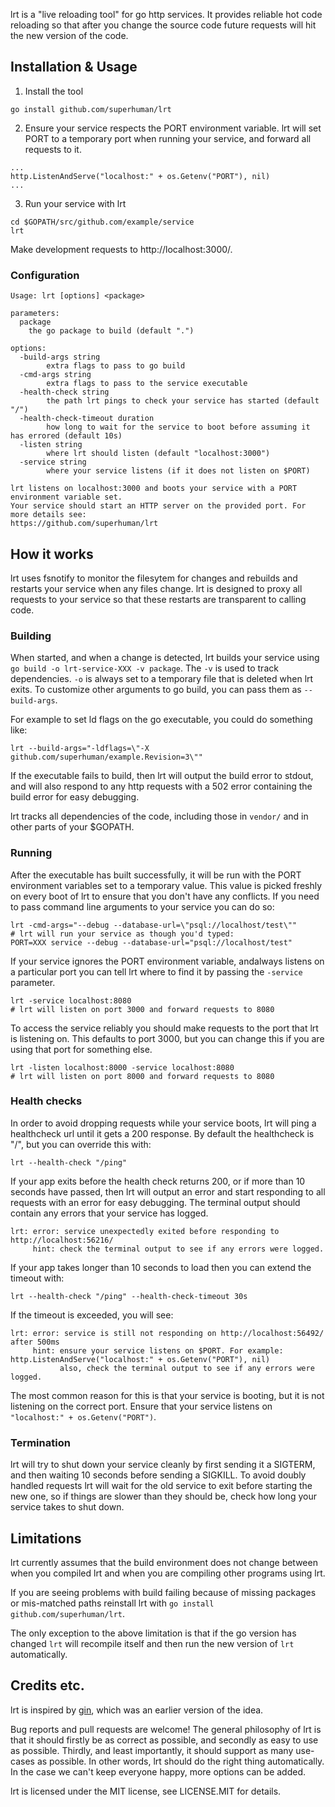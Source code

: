 lrt is a "live reloading tool" for go http services. It provides reliable hot
code reloading so that after you change the source code future requests will
hit the new version of the code.

## Installation & Usage

1. Install the tool
  ```
  go install github.com/superhuman/lrt
  ```

2. Ensure your service respects the PORT environment variable. lrt will set PORT to
a temporary port when running your service, and forward all requests to it.
  ```
  ...
  http.ListenAndServe("localhost:" + os.Getenv("PORT"), nil)
  ...
  ```

3. Run your service with lrt

  ```
  cd $GOPATH/src/github.com/example/service
  lrt
  ```

Make development requests to http://localhost:3000/. 

### Configuration

```
Usage: lrt [options] <package>

parameters:
  package
	the go package to build (default ".")

options:
  -build-args string
    	extra flags to pass to go build
  -cmd-args string
    	extra flags to pass to the service executable
  -health-check string
    	the path lrt pings to check your service has started (default "/")
  -health-check-timeout duration
    	how long to wait for the service to boot before assuming it has errored (default 10s)
  -listen string
    	where lrt should listen (default "localhost:3000")
  -service string
    	where your service listens (if it does not listen on $PORT)

lrt listens on localhost:3000 and boots your service with a PORT environment variable set.
Your service should start an HTTP server on the provided port. For more details see:
https://github.com/superhuman/lrt
```

## How it works

lrt uses fsnotify to monitor the filesytem for changes and rebuilds and
restarts your service when any files change. lrt is designed to proxy all
requests to your service so that these restarts are transparent to calling
code.

### Building

When started, and when a change is detected, lrt builds your service using `go
build -o lrt-service-XXX -v package`. The `-v` is used to track
dependencies.  `-o` is always set to a temporary file that is deleted when lrt
exits. To customize other arguments to go build, you can pass them as
`--build-args`.

For example to set ld flags on the go executable, you could do something like:

```
lrt --build-args="-ldflags=\"-X github.com/superhuman/example.Revision=3\""
```

If the executable fails to build, then lrt will output the build error to
stdout, and will also respond to any http requests with a 502 error containing
the build error for easy debugging.

lrt tracks all dependencies of the code, including those in `vendor/` and in
other parts of your $GOPATH.

### Running

After the executable has built successfully, it will be run with the PORT
environment variables set to a temporary value. This value is picked freshly on
every boot of lrt to ensure that you don't have any conflicts. If you need to
pass command line arguments to your service you can do so:

```
lrt -cmd-args="--debug --database-url=\"psql://localhost/test\""
# lrt will run your service as though you'd typed:
PORT=XXX service --debug --database-url="psql://localhost/test"
```

If your service ignores the PORT environment variable, andalways listens on a
particular port you can tell lrt where to find it by passing the `-service`
parameter.

```
lrt -service localhost:8080
# lrt will listen on port 3000 and forward requests to 8080
```

To access the service reliably you should make requests to the port that lrt is
listening on. This defaults to port 3000, but you can change this if you are using
that port for something else.

```
lrt -listen localhost:8000 -service localhost:8080
# lrt will listen on port 8000 and forward requests to 8080
```

### Health checks

In order to avoid dropping requests while your service boots, lrt will ping a
healthcheck url until it gets a 200 response. By default the healthcheck is
"/", but you can override this with:

```
lrt --health-check "/ping"
```

If your app exits before the health check returns 200, or if more than 10
seconds have passed, then lrt will output an error and start responding to all
requests with an error for easy debugging. The terminal output should contain any
errors that your service has logged.

```
lrt: error: service unexpectedly exited before responding to http://localhost:56216/
     hint: check the terminal output to see if any errors were logged.
```

If your app takes longer than 10 seconds to load then you can extend the timeout with:

```
lrt --health-check "/ping" --health-check-timeout 30s
```

If the timeout is exceeded, you will see:

```
lrt: error: service is still not responding on http://localhost:56492/ after 500ms
     hint: ensure your service listens on $PORT. For example: http.ListenAndServe("localhost:" + os.Getenv("PORT"), nil)
           also, check the terminal output to see if any errors were logged.
```

The most common reason for this is that your service is booting, but it is not
listening on the correct port. Ensure that your service listens on
`"localhost:" + os.Getenv("PORT")`.

### Termination

lrt will try to shut down your service cleanly by first sending it a SIGTERM,
and then waiting 10 seconds before sending a SIGKILL. To avoid doubly handled
requests lrt will wait for the old service to exit before starting the new one,
so if things are slower than they should be, check how long your service takes
to shut down.

## Limitations

lrt currently assumes that the build environment does not change between when you
compiled lrt and when you are compiling other programs using lrt.

If you are seeing problems with build failing because of missing packages or
mis-matched paths reinstall lrt with `go install github.com/superhuman/lrt`.

The only exception to the above limitation is that if the go version has
changed `lrt` will recompile itself and then run the new version of `lrt`
automatically.

## Credits etc.

lrt is inspired by [gin](https://github.com/codegangsta/gin), which was an
earlier version of the idea.

Bug reports and pull requests are welcome! The general philosophy of lrt is
that it should firstly be as correct as possible, and secondly as easy to use
as possible. Thirdly, and least importantly, it should support as many
use-cases as possible. In other words, lrt should do the right thing
automatically. In the case we can't keep everyone happy, more options can be
added.

lrt is licensed under the MIT license, see LICENSE.MIT for details.
